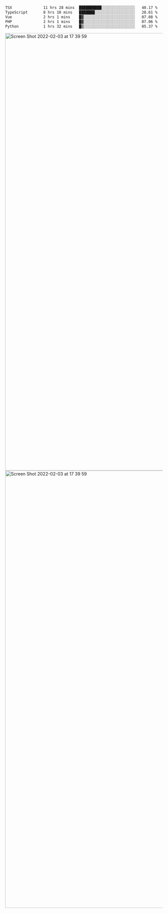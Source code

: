 <!--START_SECTION:waka-->

```txt
TSX              11 hrs 28 mins  ██████████░░░░░░░░░░░░░░░   40.17 %
TypeScript       8 hrs 10 mins   ███████░░░░░░░░░░░░░░░░░░   28.61 %
Vue              2 hrs 1 mins    █▓░░░░░░░░░░░░░░░░░░░░░░░   07.08 %
PHP              2 hrs 1 mins    █▓░░░░░░░░░░░░░░░░░░░░░░░   07.06 %
Python           1 hrs 32 mins   █▒░░░░░░░░░░░░░░░░░░░░░░░   05.37 %
```

<!--END_SECTION:waka-->

<img width="1400" alt="Screen Shot 2022-02-03 at 17 39 59" src="https://user-images.githubusercontent.com/45716542/152387304-f2b60485-53a6-4f4b-a818-5cefb1b0c0ae.png">
<img width="1400" alt="Screen Shot 2022-02-03 at 17 39 59" src="https://user-images.githubusercontent.com/45716542/152387273-ea5cdf21-2a45-44da-8bef-00c1763b1d42.png">
